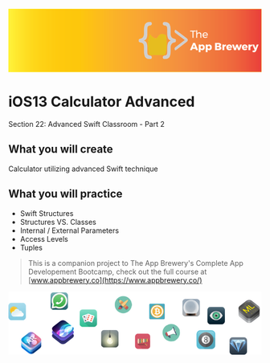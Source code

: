![App Brewery Banner](Documentation/AppBreweryBanner.png)

# iOS13 Calculator Advanced

Section 22: Advanced Swift Classroom - Part 2

## What you will create

Calculator utilizing advanced Swift technique

## What you will practice

* Swift Structures
* Structures VS. Classes
* Internal / External Parameters
* Access Levels
* Tuples

>This is a companion project to The App Brewery's Complete App Developement Bootcamp, check out the full course at [www.appbrewery.co](https://www.appbrewery.co/)

![End Banner](Documentation/readme-end-banner.png)


